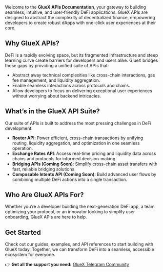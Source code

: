 Welcome to the **GlueX APIs Documentation**, your gateway to building seamless, intuitive, and user-friendly DeFi applications. GlueX APIs are designed to abstract the complexity of decentralized finance, empowering developers to create robust dApps with one-click user experiences at their core.  

## Why GlueX APIs?  
DeFi is a rapidly evolving space, but its fragmented infrastructure and steep learning curve create barriers for developers and users alike. GlueX bridges these gaps by providing a unified suite of APIs that:  
- Abstract away technical complexities like cross-chain interactions, gas fee management, and liquidity aggregation.  
- Enable seamless interactions across protocols and chains.  
- Allow developers to focus on delivering exceptional user experiences without worrying about backend intricacies.  

## What’s in the GlueX API Suite?  
Our suite of APIs is built to address the most pressing challenges in DeFi development:  
- **Router API**: Power efficient, cross-chain transactions by unifying routing, liquidity aggregation, and optimization in one seamless operation.  
- **Exchange Rates API**: Access real-time pricing and liquidity data across chains and protocols for informed decision-making.  
- **Bridging APIs (Coming Soon)**: Simplify cross-chain asset transfers with fast, reliable bridging solutions.  
- **Composable Intents API (Coming Soon)**: Build advanced user flows by combining multiple DeFi actions into a single transaction.  

## Who Are GlueX APIs For?  
Whether you’re a developer building the next-generation DeFi app, a team optimizing your protocol, or an innovator looking to simplify user onboarding, GlueX APIs are here to help.  

## Get Started  
Check out our guides, examples, and API references to start building with GlueX today. Together, we can transform DeFi into a seamless, accessible ecosystem for everyone.  

👉 **Get all the support you need:** [GlueX Telegram Community](https://t.me/GlueXCommunity)  

